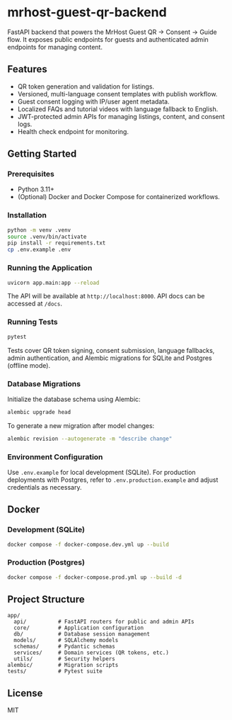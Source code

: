 # mrhost-guest-qr-backend

FastAPI backend that powers the MrHost Guest QR → Consent → Guide flow. It exposes public endpoints for guests and authenticated admin endpoints for managing content.

## Features

- QR token generation and validation for listings.
- Versioned, multi-language consent templates with publish workflow.
- Guest consent logging with IP/user agent metadata.
- Localized FAQs and tutorial videos with language fallback to English.
- JWT-protected admin APIs for managing listings, content, and consent logs.
- Health check endpoint for monitoring.

## Getting Started

### Prerequisites

- Python 3.11+
- (Optional) Docker and Docker Compose for containerized workflows.

### Installation

```bash
python -m venv .venv
source .venv/bin/activate
pip install -r requirements.txt
cp .env.example .env
```

### Running the Application

```bash
uvicorn app.main:app --reload
```

The API will be available at `http://localhost:8000`. API docs can be accessed at `/docs`.

### Running Tests

```bash
pytest
```

Tests cover QR token signing, consent submission, language fallbacks, admin authentication, and Alembic migrations for SQLite and Postgres (offline mode).

### Database Migrations

Initialize the database schema using Alembic:

```bash
alembic upgrade head
```

To generate a new migration after model changes:

```bash
alembic revision --autogenerate -m "describe change"
```

### Environment Configuration

Use `.env.example` for local development (SQLite). For production deployments with Postgres, refer to `.env.production.example` and adjust credentials as necessary.

## Docker

### Development (SQLite)

```bash
docker compose -f docker-compose.dev.yml up --build
```

### Production (Postgres)

```bash
docker compose -f docker-compose.prod.yml up --build -d
```

## Project Structure

```
app/
  api/          # FastAPI routers for public and admin APIs
  core/         # Application configuration
  db/           # Database session management
  models/       # SQLAlchemy models
  schemas/      # Pydantic schemas
  services/     # Domain services (QR tokens, etc.)
  utils/        # Security helpers
alembic/        # Migration scripts
tests/          # Pytest suite
```

## License

MIT
